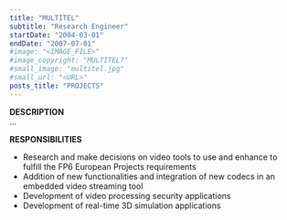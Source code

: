 ```yaml
---
title: "MULTITEL"
subtitle: "Research Engineer"
startDate: "2004-03-01"
endDate: "2007-07-01"
#image: "<IMAGE_FILE>"
#image_copyright: "MULTITEL?"
#small_image: "multitel.jpg"
#small_url: "<URL>"
posts_title: "PROJECTS"
---
```


<b>DESCRIPTION</b><br>
...<br>

<b>RESPONSIBILITIES</b><br>
- Research and make decisions on video tools to use and enhance to fulfill the FP6 European Projects requirements<br>
- Addition of new functionalities and integration of new codecs in an embedded video streaming tool<br>
- Development of video processing security applications<br>
- Development of real-time 3D simulation applications<br>
